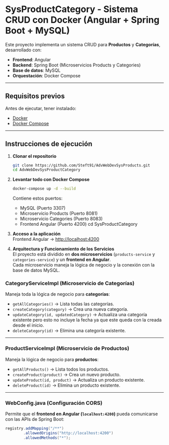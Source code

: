 # SysProductCategory - Sistema CRUD con Docker (Angular + Spring Boot + MySQL)

Este proyecto implementa un sistema CRUD para **Productos** y **Categorías**, desarrollado con:
- **Frontend**: Angular
- **Backend**: Spring Boot (Microservicios Products y Categories)
- **Base de datos**: MySQL
- **Orquestación**: Docker Compose

---

## Requisitos previos

Antes de ejecutar, tener instalado:
- [Docker](https://docs.docker.com/get-docker/)
- [Docker Compose](https://docs.docker.com/compose/)

---

## Instrucciones de ejecución

1. **Clonar el repositorio**  
   ```bash
   git clone https://github.com/Steft91/AdvWebDevSysProducts.git
   cd AdvWebDevSysProductCategory
   ```
2. **Levantar todo con Docker Compose**  
   ```bash
   docker-compose up -d --build
   ```
   Contiene estos puertos:
   - MySQL (Puerto 3307)
   - Microservicio Products (Puerto 8081)
   - Microservicio Categories (Puerto 8083)
   - Frontend Angular (Puerto 4200)
cd SysProductCategory

3. **Acceso a la aplicación**  
   Frontend Angular → [http://localhost:4200](http://localhost:4200)  


4. **Arquitectura y Funcionamiento de los Servicios**  
   El proyecto está dividido en **dos microservicios** (`products-service` y `categories-service`) y un **frontend en Angular**.  
   Cada microservicio maneja la lógica de negocio y la conexión con la base de datos MySQL.

### CategoryServiceImpl (Microservicio de Categorías)
Maneja toda la lógica de negocio para **categorías**:
- `getAllCategories()` → Lista todas las categorías.
- `createCategory(category)` → Crea una nueva categoría.
- `updateCategory(id, updatedCategory)` → Actualiza una categoría existente pero esto no incluye la fecha ya que este queda con la creada desde el inicio.
- `deleteCategory(id)` → Elimina una categoría existente.

---

### ProductServiceImpl (Microservicio de Productos)
Maneja la lógica de negocio para **productos**:
- `getAllProducts()` → Lista todos los productos.
- `createProduct(product)` → Crea un nuevo producto.
- `updateProduct(id, product)` → Actualiza un producto existente.
- `deleteProduct(id)` → Elimina un producto existente.

---

### WebConfig.java (Configuración CORS)
Permite que el **frontend en Angular (`localhost:4200`)** pueda comunicarse con las APIs de Spring Boot:
```java
registry.addMapping("/**")
        .allowedOrigins("http://localhost:4200")
        .allowedMethods("*");

```

